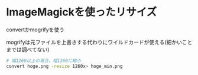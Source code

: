 # ImageMagickを使ったリサイズ

convertかmogrifyを使う

mogrifyは元ファイルを上書きする代わりにワイルドカードが使える(細かいことまでは調べてない)

```bash
# 幅1260以上の場合、幅1260に縮小
convert hoge.png -resize 1260x> hoge_min.png
```

